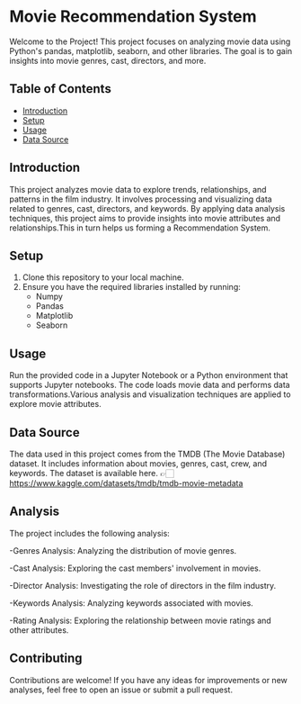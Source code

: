 # Movie Recommendation System

Welcome to the Project! This project focuses on analyzing movie data using Python's pandas, matplotlib, seaborn, and other libraries. The goal is to gain insights into movie genres, cast, directors, and more.

## Table of Contents
- [Introduction](#introduction)
- [Setup](#setup)
- [Usage](#usage)
- [Data Source](#data-source)

## Introduction

This project analyzes movie data to explore trends, relationships, and patterns in the film industry. It involves processing and visualizing data related to genres, cast, directors, and keywords. By applying data analysis techniques, this project aims to provide insights into movie attributes and relationships.This in turn helps us forming a Recommendation System.

## Setup

1. Clone this repository to your local machine.
2. Ensure you have the required libraries installed by running:
   * Numpy
   * Pandas
   * Matplotlib
   * Seaborn


## Usage

Run the provided code in a Jupyter Notebook or a Python environment that supports Jupyter notebooks.
The code loads movie data and performs data transformations.Various analysis and visualization techniques are applied to explore movie attributes.

## Data Source

The data used in this project comes from the TMDB (The Movie Database) dataset. It includes information about movies, genres, cast, crew, and keywords. The dataset is available here.
👉🏻 https://www.kaggle.com/datasets/tmdb/tmdb-movie-metadata

## Analysis

The project includes the following analysis:

-Genres Analysis: Analyzing the distribution of movie genres.

-Cast Analysis: Exploring the cast members' involvement in movies.

-Director Analysis: Investigating the role of directors in the film industry.

-Keywords Analysis: Analyzing keywords associated with movies.

-Rating Analysis: Exploring the relationship between movie ratings and other attributes.

## Contributing

Contributions are welcome! If you have any ideas for improvements or new analyses, feel free to open an issue or submit a pull request.

